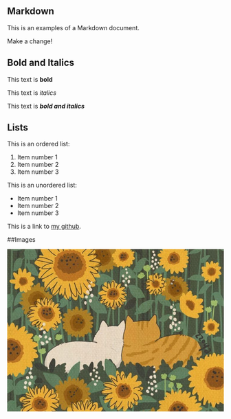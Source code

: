 ## Markdown

This is an examples of a Markdown document.

Make a change!

## Bold and Italics

This text is **bold** 

This text is _italics_

This text is **_bold and italics_**

## Lists

This is an ordered list:

1. Item number 1
2. Item number 2
3. Item number 3

This is an unordered list:

- Item number 1
- Item number 2
- Item number 3

This is a link to [my github](https://github.com/gabi-studio).


##Images

![A cozy illustration of cats](cats.jpg)